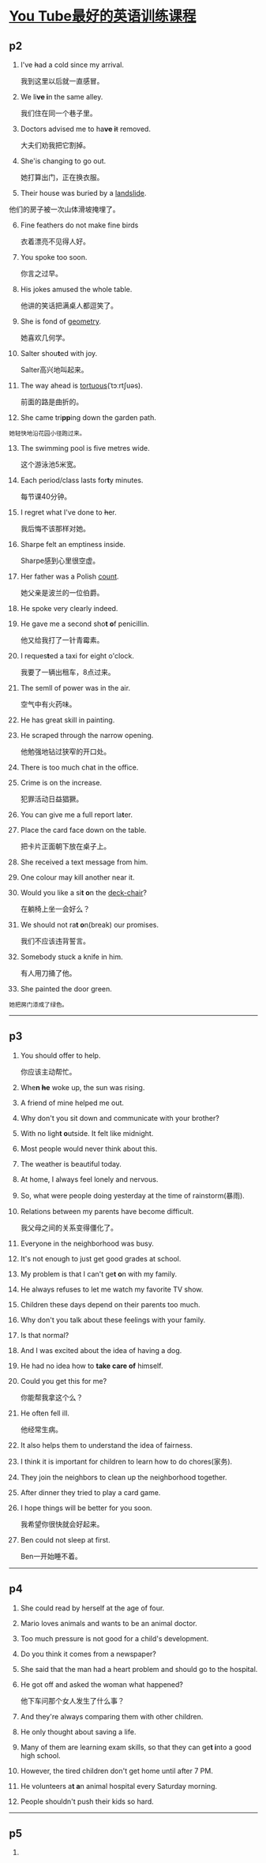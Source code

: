 # [You Tube最好的英语训练课程](https://www.bilibili.com/video/BV1zv411z73y/?p=2&spm_id_from=333.880.my_history.page.click&vd_source=c5ad38da969fa331094936b902b0a4f3)

## p2

1. I've ~~h~~ad a cold since my arrival. 

   我到这里以后就一直感冒。

2. We li**v~~e~~ i**n the same alley.

   我们住在同一个巷子里。

3. Doctors advised me to ha**v~~e~~ i**~~t~~ removed.

   大夫们劝我把它割掉。

4. She'is changing to go out.

   她打算出门，正在换衣服。

5.  Their house was buried by a <u>landslide</u>.

   他们的房子被一次山体滑坡掩埋了。

6. Fine feathers do not make fine birds

   衣着漂亮不见得人好。

7. You spoke too soon.

   你言之过早。

8. His jokes amused the whole table.

   他讲的笑话把满桌人都逗笑了。

9. She is fond of <u>geometry</u>.

   她喜欢几何学。

10. Salter shou**t**ed with joy.

    Salter高兴地叫起来。

11. The way ahead is <u>tortuous</u>(ˈtɔːrtʃuəs).

    前面的路是曲折的。

12.  She came tri**pp**ing down the garden path.

    她轻快地沿花园小径跑过来。

13. The swimming pool is five metres wide.

    这个游泳池5米宽。

14. Each period/class lasts for**t**y minutes.

    每节课40分钟。

15. I regret what I've done to ~~h~~er.

    我后悔不该那样对她。

16. Sharpe felt an emptiness inside.

    Sharpe感到心里很空虚。

17. Her father was a Polish <u>count</u>.

    她父亲是波兰的一位伯爵。

18. He spoke very clearly indeed.

19. He gave me a second sho**t o**f penicillin.

    他又给我打了一针青霉素。

20. I reques**t**ed a taxi for eight o'clock.

    我要了一辆出租车，8点过来。

21. The semll of power was in the air.

    空气中有火药味。

22. He has great skill in painting.

23. He scraped through the narrow opening.

    他勉强地钻过狭窄的开口处。

24. There is too much chat in the office.

25. Crime is on the increase.

    犯罪活动日益猖獗。

26. You can give me a full report la**t**er.

27. Place the card face down on the table.

    把卡片正面朝下放在桌子上。

28. She received a text message from him.

29. One colour may kill another near it.

30. Would you like a si**t o**n the <u>deck-chair</u>?

    在躺椅上坐一会好么？

31. We should not ra**t o**n(break) our promises.

    我们不应该违背誓言。

32. Somebody stuck a knife in him.

    有人用刀捅了他。

33.  She painted the door green.

    她把房门漆成了绿色。

---

## p3

1. You should offer to help.

   你应该主动帮忙。

2. Whe**n ~~h~~e** woke up, the sun was rising.

3. A friend of mine helped me out.

4. Why don't you sit down and communicate with your brother?

5. With no ligh**t o**utside. It felt like midnight.

6. Most people would never think about this.

7. The weather is beautiful today.

8. At home, I always feel lonely and nervous.

9. So, what were people doing yesterday at the time of rainstorm(暴雨).

10. Relations between my parents have become difficult.

    我父母之间的关系变得僵化了。

11. Everyone in the neighborhood was busy.

12. It's not enough to just get good grades at school.

13. My problem is that I can't ge**t o**n with my family.

14. He always refuses to let me watch my favorite TV show.

15. Children these days depend on their parents too much.

16. Why don't you talk about these feelings with your family.

17. Is that normal?

18. And I was excited about the idea of having a dog.

19. He had no idea how to **take care of** himself.

20. Could you get this for me?

    你能帮我拿这个么？

21. He often fell ill.

    他经常生病。

22. It also helps them to understand the idea of fairness.

23. I think it is important for children to learn how to do chores(家务).

24. They join the neighbors to clean up the neighborhood together.

25. After dinner they tried to play a card game.

26. I hope things will be better for you soon.

    我希望你很快就会好起来。

27. Ben could not sleep at first.

    Ben一开始睡不着。

---

## p4

1. She could read by herself at the age of four.

2. Mario loves animals and wants to be an animal doctor.

3. Too much pressure is not good for a child's development.

4. Do you think it comes from a newspaper?

5. She said that the man had a heart problem and should go to the hospital.

6. He got off and asked the woman what happened?

   他下车问那个女人发生了什么事？

7. And they're always comparing them with other children.

8. He only thought about saving a life.

9. Many of them are learning exam skills, so that they can ge**t i**nto a good high school.

10. However, the tired children don't get home until after 7 PM.

11. He volunteers a**t a**n animal hospital every Saturday morning.

12. People shouldn't push their kids so hard.

---

## p5

1. 